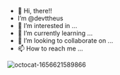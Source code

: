 - 👋 Hi, there!!
- I’m @devttheus
- 👀 I’m interested in ...
- 🌱 I’m currently learning ...
- 💞️ I’m looking to collaborate on ...
- 📫 How to reach me ...

![octocat-1656621589866](https://user-images.githubusercontent.com/107509938/177213675-c315d15b-3cfd-4baa-bc0e-ae16c772f840.png)


<!---
devttheus/devttheus is a ✨ special ✨ repository because its `README.md` (this file) appears on your GitHub profile.
You can click the Preview link to take a look at your changes.
--->
